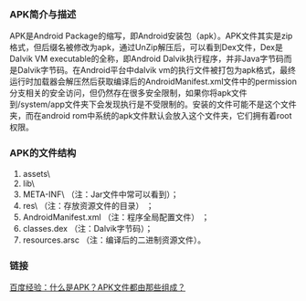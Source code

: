 ### APK简介与描述

APK是Android Package的缩写，即Android安装包（apk）。APK文件其实是zip格式，但后缀名被修改为apk，通过UnZip解压后，可以看到Dex文件，Dex是Dalvik VM executable的全称，即Android Dalvik执行程序，并非Java字节码而是Dalvik字节码。在Android平台中dalvik vm的执行文件被打包为apk格式，最终运行时加载器会解压然后获取编译后的AndroidManifest.xml文件中的permission分支相关的安全访问，但仍然存在很多安全限制，如果你将apk文件到/system/app文件夹下会发现执行是不受限制的。安装的文件可能不是这个文件夹，而在android rom中系统的apk文件默认会放入这个文件夹，它们拥有着root权限。


### APK的文件结构

1. assets\
2. lib\
3. META-INF\ （注：Jar文件中常可以看到）；
4. res\ （注：存放资源文件的目录） ；
5. AndroidManifest.xml （注：程序全局配置文件） ；
6. classes.dex （注：Dalvik字节码）；
7. resources.arsc （注：编译后的二进制资源文件）。

### 链接
[百度经验：什么是APK？APK文件都由那些组成？](https://jingyan.baidu.com/article/414eccf61a4ac96b431f0a3f.html)